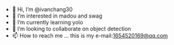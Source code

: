 - 👋 Hi, I’m @ivanchang30
- 👀 I’m interested in madou and swag
- 🌱 I’m currently learning yolo
- 💞️ I’m looking to collaborate on object detection
- 📫 How to reach me ...
this is my e-mail:1654520169@qq.com


<!---
ivanchang30/ivanchang30 is a ✨ special ✨ repository because its `README.md` (this file) appears on your GitHub profile.
You can click the Preview link to take a look at your changes.
--->
